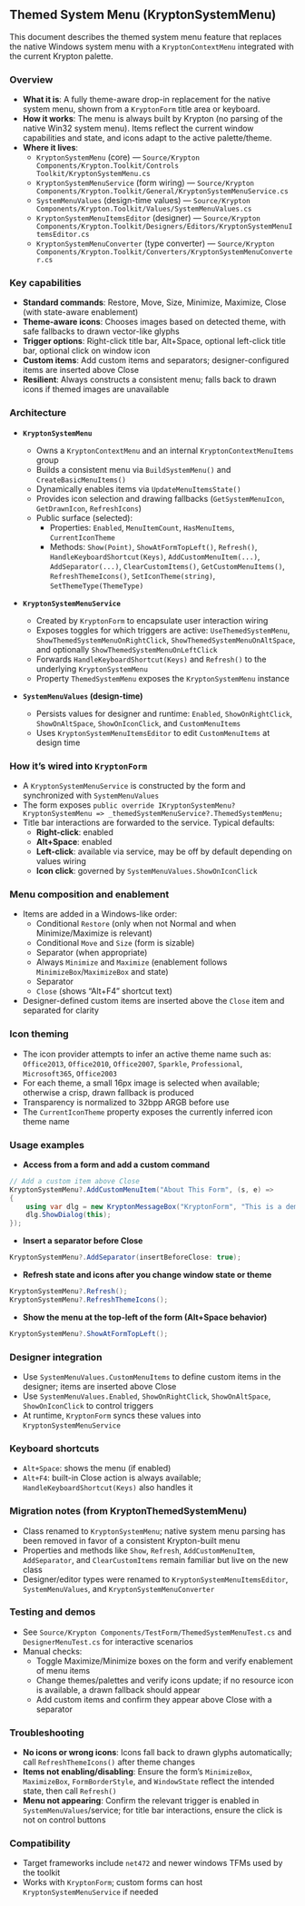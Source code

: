 ## Themed System Menu (KryptonSystemMenu)

This document describes the themed system menu feature that replaces the native Windows system menu with a `KryptonContextMenu` integrated with the current Krypton palette.

### Overview

- **What it is**: A fully theme-aware drop-in replacement for the native system menu, shown from a `KryptonForm` title area or keyboard.
- **How it works**: The menu is always built by Krypton (no parsing of the native Win32 system menu). Items reflect the current window capabilities and state, and icons adapt to the active palette/theme.
- **Where it lives**:
  - `KryptonSystemMenu` (core) — `Source/Krypton Components/Krypton.Toolkit/Controls Toolkit/KryptonSystemMenu.cs`
  - `KryptonSystemMenuService` (form wiring) — `Source/Krypton Components/Krypton.Toolkit/General/KryptonSystemMenuService.cs`
  - `SystemMenuValues` (design-time values) — `Source/Krypton Components/Krypton.Toolkit/Values/SystemMenuValues.cs`
  - `KryptonSystemMenuItemsEditor` (designer) — `Source/Krypton Components/Krypton.Toolkit/Designers/Editors/KryptonSystemMenuItemsEditor.cs`
  - `KryptonSystemMenuConverter` (type converter) — `Source/Krypton Components/Krypton.Toolkit/Converters/KryptonSystemMenuConverter.cs`

### Key capabilities

- **Standard commands**: Restore, Move, Size, Minimize, Maximize, Close (with state-aware enablement)
- **Theme-aware icons**: Chooses images based on detected theme, with safe fallbacks to drawn vector-like glyphs
- **Trigger options**: Right-click title bar, Alt+Space, optional left-click title bar, optional click on window icon
- **Custom items**: Add custom items and separators; designer-configured items are inserted above Close
- **Resilient**: Always constructs a consistent menu; falls back to drawn icons if themed images are unavailable

### Architecture

- **`KryptonSystemMenu`**
  - Owns a `KryptonContextMenu` and an internal `KryptonContextMenuItems` group
  - Builds a consistent menu via `BuildSystemMenu()` and `CreateBasicMenuItems()`
  - Dynamically enables items via `UpdateMenuItemsState()`
  - Provides icon selection and drawing fallbacks (`GetSystemMenuIcon`, `GetDrawnIcon`, `RefreshIcons`)
  - Public surface (selected):
    - Properties: `Enabled`, `MenuItemCount`, `HasMenuItems`, `CurrentIconTheme`
    - Methods: `Show(Point)`, `ShowAtFormTopLeft()`, `Refresh()`, `HandleKeyboardShortcut(Keys)`, `AddCustomMenuItem(...)`, `AddSeparator(...)`, `ClearCustomItems()`, `GetCustomMenuItems()`, `RefreshThemeIcons()`, `SetIconTheme(string)`, `SetThemeType(ThemeType)`

- **`KryptonSystemMenuService`**
  - Created by `KryptonForm` to encapsulate user interaction wiring
  - Exposes toggles for which triggers are active: `UseThemedSystemMenu`, `ShowThemedSystemMenuOnRightClick`, `ShowThemedSystemMenuOnAltSpace`, and optionally `ShowThemedSystemMenuOnLeftClick`
  - Forwards `HandleKeyboardShortcut(Keys)` and `Refresh()` to the underlying `KryptonSystemMenu`
  - Property `ThemedSystemMenu` exposes the `KryptonSystemMenu` instance

- **`SystemMenuValues` (design-time)**
  - Persists values for designer and runtime: `Enabled`, `ShowOnRightClick`, `ShowOnAltSpace`, `ShowOnIconClick`, and `CustomMenuItems`
  - Uses `KryptonSystemMenuItemsEditor` to edit `CustomMenuItems` at design time

### How it’s wired into `KryptonForm`

- A `KryptonSystemMenuService` is constructed by the form and synchronized with `SystemMenuValues`
- The form exposes `public override IKryptonSystemMenu? KryptonSystemMenu => _themedSystemMenuService?.ThemedSystemMenu;`
- Title bar interactions are forwarded to the service. Typical defaults:
  - **Right-click**: enabled
  - **Alt+Space**: enabled
  - **Left-click**: available via service, may be off by default depending on values wiring
  - **Icon click**: governed by `SystemMenuValues.ShowOnIconClick`

### Menu composition and enablement

- Items are added in a Windows-like order:
  - Conditional `Restore` (only when not Normal and when Minimize/Maximize is relevant)
  - Conditional `Move` and `Size` (form is sizable)
  - Separator (when appropriate)
  - Always `Minimize` and `Maximize` (enablement follows `MinimizeBox`/`MaximizeBox` and state)
  - Separator
  - `Close` (shows “Alt+F4” shortcut text)
- Designer-defined custom items are inserted above the `Close` item and separated for clarity

### Icon theming

- The icon provider attempts to infer an active theme name such as: `Office2013`, `Office2010`, `Office2007`, `Sparkle`, `Professional`, `Microsoft365`, `Office2003`
- For each theme, a small 16px image is selected when available; otherwise a crisp, drawn fallback is produced
- Transparency is normalized to 32bpp ARGB before use
- The `CurrentIconTheme` property exposes the currently inferred icon theme name

### Usage examples

- **Access from a form and add a custom command**
```csharp
// Add a custom item above Close
KryptonSystemMenu?.AddCustomMenuItem("About This Form", (s, e) =>
{
    using var dlg = new KryptonMessageBox("KryptonForm", "This is a demo.");
    dlg.ShowDialog(this);
});
```

- **Insert a separator before Close**
```csharp
KryptonSystemMenu?.AddSeparator(insertBeforeClose: true);
```

- **Refresh state and icons after you change window state or theme**
```csharp
KryptonSystemMenu?.Refresh();
KryptonSystemMenu?.RefreshThemeIcons();
```

- **Show the menu at the top-left of the form (Alt+Space behavior)**
```csharp
KryptonSystemMenu?.ShowAtFormTopLeft();
```

### Designer integration

- Use `SystemMenuValues.CustomMenuItems` to define custom items in the designer; items are inserted above Close
- Use `SystemMenuValues.Enabled`, `ShowOnRightClick`, `ShowOnAltSpace`, `ShowOnIconClick` to control triggers
- At runtime, `KryptonForm` syncs these values into `KryptonSystemMenuService`

### Keyboard shortcuts

- `Alt+Space`: shows the menu (if enabled)
- `Alt+F4`: built-in Close action is always available; `HandleKeyboardShortcut(Keys)` also handles it

### Migration notes (from KryptonThemedSystemMenu)

- Class renamed to `KryptonSystemMenu`; native system menu parsing has been removed in favor of a consistent Krypton-built menu
- Properties and methods like `Show`, `Refresh`, `AddCustomMenuItem`, `AddSeparator`, and `ClearCustomItems` remain familiar but live on the new class
- Designer/editor types were renamed to `KryptonSystemMenuItemsEditor`, `SystemMenuValues`, and `KryptonSystemMenuConverter`

### Testing and demos

- See `Source/Krypton Components/TestForm/ThemedSystemMenuTest.cs` and `DesignerMenuTest.cs` for interactive scenarios
- Manual checks:
  - Toggle Maximize/Minimize boxes on the form and verify enablement of menu items
  - Change themes/palettes and verify icons update; if no resource icon is available, a drawn fallback should appear
  - Add custom items and confirm they appear above Close with a separator

### Troubleshooting

- **No icons or wrong icons**: Icons fall back to drawn glyphs automatically; call `RefreshThemeIcons()` after theme changes
- **Items not enabling/disabling**: Ensure the form’s `MinimizeBox`, `MaximizeBox`, `FormBorderStyle`, and `WindowState` reflect the intended state, then call `Refresh()`
- **Menu not appearing**: Confirm the relevant trigger is enabled in `SystemMenuValues`/service; for title bar interactions, ensure the click is not on control buttons

### Compatibility

- Target frameworks include `net472` and newer windows TFMs used by the toolkit
- Works with `KryptonForm`; custom forms can host `KryptonSystemMenuService` if needed